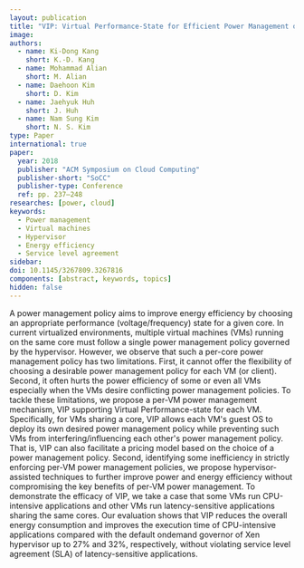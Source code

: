 ```yaml
---
layout: publication
title: "VIP: Virtual Performance-State for Efficient Power Management of Virtual Machines"
image:
authors:
  - name: Ki-Dong Kang
    short: K.-D. Kang
  - name: Mohammad Alian
    short: M. Alian
  - name: Daehoon Kim
    short: D. Kim
  - name: Jaehyuk Huh
    short: J. Huh
  - name: Nam Sung Kim
    short: N. S. Kim
type: Paper
international: true
paper:
  year: 2018
  publisher: "ACM Symposium on Cloud Computing"
  publisher-short: "SoCC"
  publisher-type: Conference
  ref: pp. 237–248
researches: [power, cloud]
keywords:
  - Power management
  - Virtual machines
  - Hypervisor
  - Energy efficiency
  - Service level agreement
sidebar:
doi: 10.1145/3267809.3267816
components: [abstract, keywords, topics]
hidden: false
---
```


A power management policy aims to improve energy efficiency by choosing an appropriate performance (voltage/frequency) state for a given core. In current virtualized environments, multiple virtual machines (VMs) running on the same core must follow a single power management policy governed by the hypervisor. However, we observe that such a per-core power management policy has two limitations. First, it cannot offer the flexibility of choosing a desirable power management policy for each VM (or client). Second, it often hurts the power efficiency of some or even all VMs especially when the VMs desire conflicting power management policies. To tackle these limitations, we propose a per-VM power management mechanism, VIP supporting Virtual Performance-state for each VM. Specifically, for VMs sharing a core, VIP allows each VM's guest OS to deploy its own desired power management policy while preventing such VMs from interfering/influencing each other's power management policy. That is, VIP can also facilitate a pricing model based on the choice of a power management policy. Second, identifying some inefficiency in strictly enforcing per-VM power management policies, we propose hypervisor-assisted techniques to further improve power and energy efficiency without compromising the key benefits of per-VM power management. To demonstrate the efficacy of VIP, we take a case that some VMs run CPU-intensive applications and other VMs run latency-sensitive applications sharing the same cores. Our evaluation shows that VIP reduces the overall energy consumption and improves the execution time of CPU-intensive applications compared with the default ondemand governor of Xen hypervisor up to 27% and 32%, respectively, without violating service level agreement (SLA) of latency-sensitive applications.